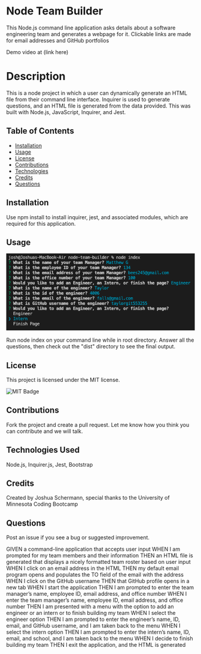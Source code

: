 # Node Team Builder

This Node.js command line application asks details about a software engineering team and generates a webpage for it. Clickable links are made for email addresses and GitHub portfolios

Demo video at (link here)

# Description

This is a node project in which a user can dynamically generate an HTML file from their command line interface. Inquirer is used to generate questions, and an HTML file is generated from the data provided. This was built with Node.js, JavaScript, Inquirer, and Jest.

## Table of Contents

- [Installation](#installation)
- [Usage](#usage)
- [License](#license)
- [Contributions](#contributions)
- [Technologies](#technologies)
- [Credits](#credits)
- [Questions](#questions)

## Installation

Use npm install to install inquirer, jest, and associated modules, which are required for this application.

## Usage

![Node Team Builder Screenshot](./images/screenshot.png)

Run node index on your command line while in root directory. Answer all the questions, then check out the "dist" directory to see the final output.

## License

This project is licensed under the MIT license.

![MIT Badge](https://img.shields.io/npm/l/f)

## Contributions

Fork the project and create a pull request. Let me know how you think you can contribute and we will talk.

## Technologies Used

Node.js, Inquirer.js, Jest, Bootstrap

## Credits

Created by Joshua Schermann, special thanks to the University of Minnesota Coding Bootcamp

## Questions

Post an issue if you see a bug or suggested improvement.

GIVEN a command-line application that accepts user input
WHEN I am prompted for my team members and their information
THEN an HTML file is generated that displays a nicely formatted team roster based on user input
WHEN I click on an email address in the HTML
THEN my default email program opens and populates the TO field of the email with the address
WHEN I click on the GitHub username
THEN that GitHub profile opens in a new tab
WHEN I start the application
THEN I am prompted to enter the team manager’s name, employee ID, email address, and office number
WHEN I enter the team manager’s name, employee ID, email address, and office number
THEN I am presented with a menu with the option to add an engineer or an intern or to finish building my team
WHEN I select the engineer option
THEN I am prompted to enter the engineer’s name, ID, email, and GitHub username, and I am taken back to the menu
WHEN I select the intern option
THEN I am prompted to enter the intern’s name, ID, email, and school, and I am taken back to the menu
WHEN I decide to finish building my team
THEN I exit the application, and the HTML is generated
